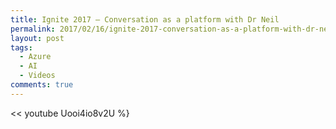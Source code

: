 ```yaml
---
title: Ignite 2017 – Conversation as a platform with Dr Neil
permalink: 2017/02/16/ignite-2017-conversation-as-a-platform-with-dr-neil/
layout: post
tags:
  - Azure
  - AI
  - Videos
comments: true
---
```



<< youtube Uooi4io8v2U %}
